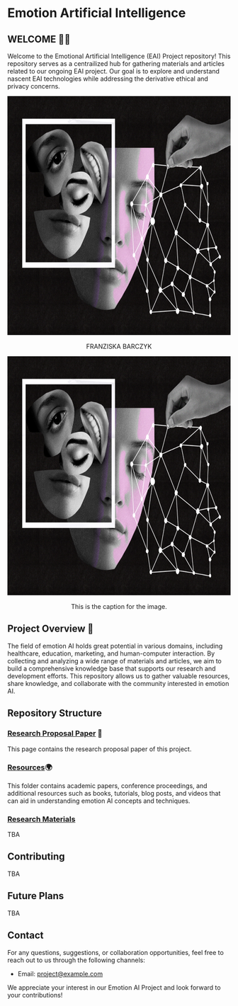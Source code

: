 # Emotion Artificial Intelligence


## WELCOME 👋🏼
Welcome to the Emotional Artificial Intelligence (EAI) Project repository! This repository serves as a centrailized hub for gathering materials and articles related to our ongoing EAI project. Our goal is to explore and understand nascent EAI technologies while addressing the derivative ethical and privacy concerns. 

<p align="center">
  <img src="img-folder/Eai.jpg" alt="FRANZISKA BARCZYK" width="810" height="540">
  <figcaption align="center">FRANZISKA BARCZYK</figcaption>
</p>

<div style="text-align: center;">
  <img src="img-folder/Eai.jpg" alt="FRANZISKA BARCZYK" width="810" height="540">
  <p style="text-align: center;">This is the caption for the image.</p>
</div>


## Project Overview 📍
The field of emotion AI holds great potential in various domains, including healthcare, education, marketing, and human-computer interaction. By collecting and analyzing a wide range of materials and articles, we aim to build a comprehensive knowledge base that supports our research and development efforts. This repository allows us to gather valuable resources, share knowledge, and collaborate with the community interested in emotion AI.


## Repository Structure

### [Research Proposal Paper](Proposal/README.md) 📃
This page contains the research proposal paper of this project.

### [Resources](Resources/README.md)🌍
This folder contains academic papers, conference proceedings, and additional resources such as books, tutorials, blog posts, and videos that can aid in understanding emotion AI concepts and techniques.

### [Research Materials](Materials/README.md)
TBA



## Contributing
TBA


## Future Plans
TBA


## Contact
For any questions, suggestions, or collaboration opportunities, feel free to reach out to us through the following channels:
- Email: [project@example.com](mailto:project@example.com)


<!-- ## License
The materials and articles in this repository are released under the [MIT License](LICENSE.md). Please review the license file for more details.
 -->
We appreciate your interest in our Emotion AI Project and look forward to your contributions!
